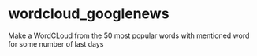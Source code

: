 # wordcloud_googlenews
Make a WordCLoud from the 50 most popular words with mentioned word for some number of last days
